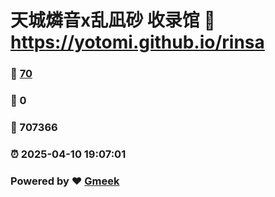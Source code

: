 # 天城燐音x乱凪砂 收录馆 :link: https://yotomi.github.io/rinsa 
### :page_facing_up: [70](https://yotomi.github.io/rinsa/tag.html) 
### :speech_balloon: 0 
### :hibiscus: 707366 
### :alarm_clock: 2025-04-10 19:07:01 
### Powered by :heart: [Gmeek](https://github.com/Meekdai/Gmeek)
